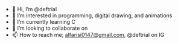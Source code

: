 - 👋 Hi, I’m @deftrial
- 👀 I’m interested in programming, digital drawing, and animations
- 🌱 I’m currently learning C
- 💞️ I’m looking to collaborate on <none>
- 📫 How to reach me; alfarisi0147@gmail.com, @deftrial on IG

